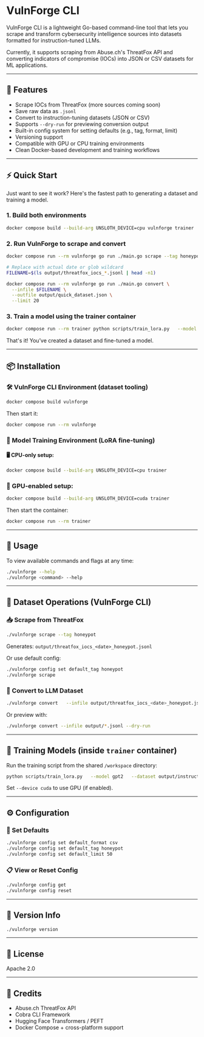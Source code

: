 # VulnForge CLI

VulnForge CLI is a lightweight Go-based command-line tool that lets you scrape and transform cybersecurity intelligence sources into datasets formatted for instruction-tuned LLMs.

Currently, it supports scraping from Abuse.ch's ThreatFox API and converting indicators of compromise (IOCs) into JSON or CSV datasets for ML applications.

---

## 🚀 Features

- Scrape IOCs from ThreatFox (more sources coming soon)
- Save raw data as `.jsonl`
- Convert to instruction-tuning datasets (JSON or CSV)
- Supports `--dry-run` for previewing conversion output
- Built-in config system for setting defaults (e.g., tag, format, limit)
- Versioning support
- Compatible with GPU or CPU training environments
- Clean Docker-based development and training workflows

---

## ⚡ Quick Start

Just want to see it work? Here's the fastest path to generating a dataset and training a model.

### 1. Build both environments
```bash
docker compose build --build-arg UNSLOTH_DEVICE=cpu vulnforge trainer
```

### 2. Run VulnForge to scrape and convert
```bash
docker compose run --rm vulnforge go run ./main.go scrape --tag honeypot
```

```bash
# Replace with actual date or glob wildcard
FILENAME=$(ls output/threatfox_iocs_*.jsonl | head -n1)
```

```bash
docker compose run --rm vulnforge go run ./main.go convert \
  --infile $FILENAME \
  --outfile output/quick_dataset.json \
  --limit 20
```

### 3. Train a model using the trainer container
```bash
docker compose run --rm trainer python scripts/train_lora.py   --model gpt2   --dataset output/quick_dataset.json   --output_dir output/lora-gpt2   --device cpu
```

That's it! You’ve created a dataset and fine-tuned a model.

---

## 📦 Installation

### 🛠️ VulnForge CLI Environment (dataset tooling)

```bash
docker compose build vulnforge
```

Then start it:
```bash
docker compose run --rm vulnforge
```

### 🧠 Model Training Environment (LoRA fine-tuning)

#### 🖥️ CPU-only setup:
```bash
docker compose build --build-arg UNSLOTH_DEVICE=cpu trainer
```

### 🚀 GPU-enabled setup:
```bash
docker compose build --build-arg UNSLOTH_DEVICE=cuda trainer
```

Then start the container:
```bash
docker compose run --rm trainer
```

---

## 🧪 Usage

To view available commands and flags at any time:

```bash
./vulnforge --help
./vulnforge <command> --help
```

---

## 📁 Dataset Operations (VulnForge CLI)

### 📥 Scrape from ThreatFox

```bash
./vulnforge scrape --tag honeypot
```

Generates: `output/threatfox_iocs_<date>_honeypot.jsonl`

Or use default config:

```bash
./vulnforge config set default_tag honeypot
./vulnforge scrape
```

### 🔁 Convert to LLM Dataset

```bash
./vulnforge convert   --infile output/threatfox_iocs_<date>_honeypot.jsonl   --outfile output/instruction_dataset_<date>.json   --format json --limit 50
```

Or preview with:

```bash
./vulnforge convert --infile output/*.jsonl --dry-run
```

---

## 🧠 Training Models (inside `trainer` container)

Run the training script from the shared `/workspace` directory:

```bash
python scripts/train_lora.py   --model gpt2   --dataset output/instruction_dataset_<date>.json   --output_dir output/lora-gpt2   --device cpu
```

Set `--device cuda` to use GPU (if enabled).

---

## ⚙️ Configuration

### 🔧 Set Defaults

```bash
./vulnforge config set default_format csv
./vulnforge config set default_tag honeypot
./vulnforge config set default_limit 50
```

### 📋 View or Reset Config

```bash
./vulnforge config get
./vulnforge config reset
```

---

## 📌 Version Info

```bash
./vulnforge version
```

---

## 📖 License

Apache 2.0

---

## 💬 Credits

- Abuse.ch ThreatFox API
- Cobra CLI Framework
- Hugging Face Transformers / PEFT
- Docker Compose + cross-platform support
